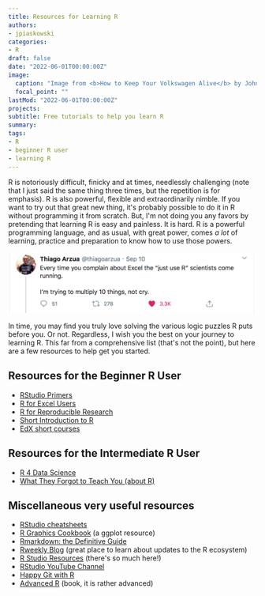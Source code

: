 ```yaml
---
title: Resources for Learning R
authors:
- jpiaskowski
categories: 
- R
draft: false
date: "2022-06-01T00:00:00Z"
image:
  caption: "Image from <b>How to Keep Your Volkswagen Alive</b> by John Muir and Gregg Tosh"
  focal_point: ""
lastMod: "2022-06-01T00:00:00Z"
projects: 
subtitle: Free tutorials to help you learn R
summary: 
tags: 
- R
- beginner R user
- learning R
---
```


R is notoriously difficult, finicky and at times, needlessly challenging (note that I just said the same thing three times, but the repetition is for emphasis). R is also powerful, flexible and extraordinarily nimble. If you want to try out that great new thing, it's probably possible to do it in R without programming it from scratch. But, I'm not doing you any favors by pretending that learning R is easy and painless. It is hard. R is a powerful programming language, and as usual, with great power, comes *a lot* of learning, practice and preparation to know how to use those powers.

![](R_is_hard.png)

In time, you may find you truly love solving the various logic puzzles R puts before you. Or not.  Regardless, I wish you the best on your journey to learning R. This far from a comprehensive list (that's not the point), but here are a few resources to help get you started. 


## Resources for the Beginner R User 


* [RStudio Primers](https://rstudio.cloud/learn/primers)   
* [R for Excel Users](https://rstudio-conf-2020.github.io/r-for-excel/])    
* [R for Reproducible Research](https://swcarpentry.github.io/r-novice-gapminder/)   
* [Short Introduction to R](https://datacarpentry.org/R-ecology-lesson/01-intro-to-r.html)    
* [EdX short courses](https://www.edx.org/learn/r-programming)   


## Resources for the Intermediate R User

* [R 4 Data Science](https://r4ds.had.co.nz/)   
* [What They Forgot to Teach You (about R)](https://rstats.wtf/)   


## Miscellaneous very useful resources

* [RStudio cheatsheets](https://www.rstudio.com/resources/cheatsheets/)   
* [R Graphics Cookbook](https://r-graphics.org/) (a ggplot resource)   
* [Rmarkdown: the Definitive Guide](https://bookdown.org/yihui/rmarkdown/)   
* [Rweekly Blog](https://rweekly.org/) (great place to learn about updates to the R ecosystem)   
* [R Studio Resources](https://education.rstudio.com/learn/beginner/) (there's so much here!)    
* [RStudio YouTube Channel](https://www.youtube.com/c/RStudioPBC)   
* [Happy Git with R](https://happygitwithr.com/)   
* [Advanced R](https://adv-r.hadley.nz/) (book, it is rather advanced)   

